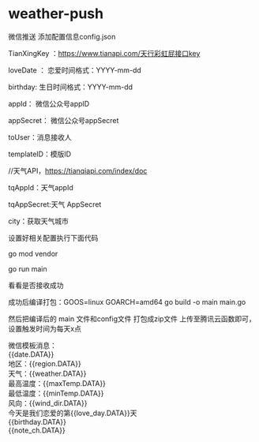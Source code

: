 # weather-push
微信推送
添加配置信息config.json

TianXingKey ：https://www.tianapi.com/天行彩虹屁接口key

loveDate ： 恋爱时间格式：YYYY-mm-dd

birthday: 生日时间格式：YYYY-mm-dd

appId： 微信公众号appID

appSecret： 微信公众号appSecret

toUser：消息接收人


templateID：模版ID

//天气API，https://tianqiapi.com/index/doc

tqAppId：天气appId

tqAppSecret:天气 AppSecret

city：获取天气城市

设置好相关配置执行下面代码

go mod vendor

go run main

看看是否接收成功

成功后编译打包：GOOS=linux GOARCH=amd64 go build -o main main.go

然后把编译后的 main 文件和config文件 打包成zip文件
上传至腾讯云函数即可，设置触发时间为每天x点

微信模板消息：<br>
{{date.DATA}}<br>
地区：{{region.DATA}}<br>
天气：{{weather.DATA}}<br>
最高温度：{{maxTemp.DATA}}<br>
最低温度：{{minTemp.DATA}}<br>
风向：{{wind_dir.DATA}}<br>
今天是我们恋爱的第{{love_day.DATA}}天<br>
{{birthday.DATA}}<br>
{{note_ch.DATA}}

